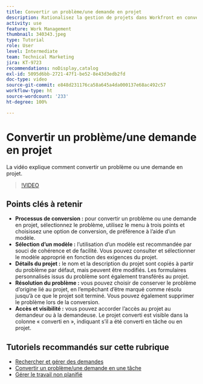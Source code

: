 ```yaml
---
title: Convertir un problème/une demande en projet
description: Rationalisez la gestion de projets dans Workfront en convertissant les problèmes en projets avec des modèles, en personnalisant les détails des projets, en gérant les options de résolution de problèmes et en assurant la visibilité et l’accès à des workflows transparents.
activity: use
feature: Work Management
thumbnail: 340343.jpeg
type: Tutorial
role: User
level: Intermediate
team: Technical Marketing
jira: KT-9723
recommendations: noDisplay,catalog
exl-id: 5095d6bb-2721-47f1-be52-8e43d3edb2fd
doc-type: video
source-git-commit: e848d231176ca58a645a4da000137e68ac492c57
workflow-type: ht
source-wordcount: '233'
ht-degree: 100%

---
```


# Convertir un problème/une demande en projet

La vidéo explique comment convertir un problème ou une demande en projet.

>[!VIDEO](https://video.tv.adobe.com/v/340343/?quality=12&learn=on&enablevpops)

## Points clés à retenir

* **Processus de conversion :** pour convertir un problème ou une demande en projet, sélectionnez le problème, utilisez le menu à trois points et choisissez une option de conversion, de préférence à l’aide d’un modèle.
* **Sélection d’un modèle :** l’utilisation d’un modèle est recommandée par souci de cohérence et de facilité. Vous pouvez consulter et sélectionner le modèle approprié en fonction des exigences du projet.
* **Détails du projet :** le nom et la description du projet sont copiés à partir du problème par défaut, mais peuvent être modifiés. Les formulaires personnalisés issus du problème sont également transférés au projet.
* **Résolution du problème :** vous pouvez choisir de conserver le problème d’origine lié au projet, en l’empêchant d’être marqué comme résolu jusqu’à ce que le projet soit terminé. Vous pouvez également supprimer le problème lors de la conversion.
* **Accès et visibilité :** vous pouvez accorder l’accès au projet au demandeur ou à la demandeuse. Le projet converti est visible dans la colonne « converti en », indiquant s’il a été converti en tâche ou en projet.


## Tutoriels recommandés sur cette rubrique

* [Rechercher et gérer des demandes](/help/manage-work/issues-requests/find-requests.md)
* [Convertir un problème/une demande en une tâche](/help/manage-work/issues-requests/convert-issues-to-other-work-items.md)
* [Gérer le travail non planifié](/help/manage-work/issues-requests/handle-unplanned-work.md)

